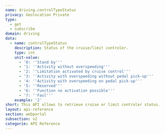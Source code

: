 ```yaml
---
name: driving.controlTypeStatus
privacy: Geolocation Private
type:
  - get
  - subscribe
domain: driving
data:
  - name: controlTypeStatus
    description: Status of the cruise/limit controler.
    type: int
    unit-value:
      - '0: ''Stand by'''
      - '1: ''Activity without overspeeding'''
      - '2: ''Limitation activated by cruise control'''
      - '3: ''Activity with overspeeding without pedal pick-up'''
      - '4: ''Activity with overspeeding on pedal pick-up'''
      - '5: ''Reserved'''
      - '6: ''Function no activation possible'''
      - '7: ''Faul'''
    example: '2'
short: This API allows to retrieve cruise or limit controler status.
layout: api-reference
section: webportal
subsection: v2
categorie: API Reference
---
```


